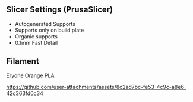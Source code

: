 ## Slicer Settings (PrusaSlicer)

* Autogenerated Supports
* Supports only on build plate
* Organic supports
* 0.1mm Fast Detail


## Filament
Eryone Orange PLA

https://github.com/user-attachments/assets/8c2ad7bc-fe53-4c9c-a8e6-42c363fd0c34

